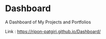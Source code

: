 # Dashboard
A Dashboard of My Projects and Portfolios

Link : https://ripon-patgiri.github.io/Dashboard/
